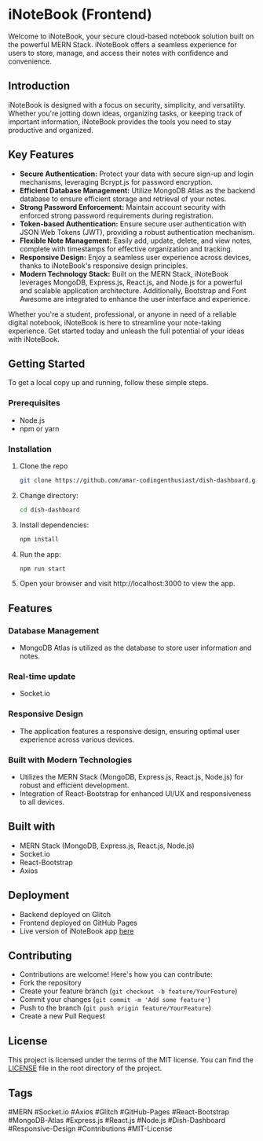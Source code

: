 # iNoteBook (Frontend)

Welcome to iNoteBook, your secure cloud-based notebook solution built on the powerful MERN Stack. iNoteBook offers a seamless experience for users to store, manage, and access their notes with confidence and convenience.

## Introduction

iNoteBook is designed with a focus on security, simplicity, and versatility. Whether you're jotting down ideas, organizing tasks, or keeping track of important information, iNoteBook provides the tools you need to stay productive and organized.

## Key Features

- **Secure Authentication:** Protect your data with secure sign-up and login mechanisms, leveraging Bcrypt.js for password encryption.
- **Efficient Database Management:** Utilize MongoDB Atlas as the backend database to ensure efficient storage and retrieval of your notes.
- **Strong Password Enforcement:** Maintain account security with enforced strong password requirements during registration.
- **Token-based Authentication:** Ensure secure user authentication with JSON Web Tokens (JWT), providing a robust authentication mechanism.
- **Flexible Note Management:** Easily add, update, delete, and view notes, complete with timestamps for effective organization and tracking.
- **Responsive Design:** Enjoy a seamless user experience across devices, thanks to iNoteBook's responsive design principles.
- **Modern Technology Stack:** Built on the MERN Stack, iNoteBook leverages MongoDB, Express.js, React.js, and Node.js for a powerful and scalable application architecture. Additionally, Bootstrap and Font Awesome are integrated to enhance the user interface and experience.

Whether you're a student, professional, or anyone in need of a reliable digital notebook, iNoteBook is here to streamline your note-taking experience. Get started today and unleash the full potential of your ideas with iNoteBook.

## Getting Started

To get a local copy up and running, follow these simple steps.

### Prerequisites

- Node.js
- npm or yarn

### Installation

1. Clone the repo
   ```sh
   git clone https://github.com/amar-codingenthusiast/dish-dashboard.git
2. Change directory:
   ```sh
   cd dish-dashboard
3. Install dependencies:
   ```sh
   npm install
4. Run the app:
   ```sh
   npm run start
5. Open your browser and visit http://localhost:3000 to view the app.

## Features

### Database Management
- MongoDB Atlas is utilized as the database to store user information and notes.

### Real-time update
- Socket.io

### Responsive Design
- The application features a responsive design, ensuring optimal user experience across various devices.

### Built with Modern Technologies
- Utilizes the MERN Stack (MongoDB, Express.js, React.js, Node.js) for robust and efficient development.
- Integration of React-Bootstrap for enhanced UI/UX and responsiveness to all devices.

## Built with
 - MERN Stack (MongoDB, Express.js, React.js, Node.js)
 - Socket.io
 - React-Bootstrap
 - Axios

## Deployment
 - Backend deployed on Glitch
 - Frontend deployed on GitHub Pages
 - Live version of iNoteBook app [here](https://amar-codingenthusiast.github.io/dish-dashboard)

## Contributing
 - Contributions are welcome! Here's how you can contribute:
 - Fork the repository
 - Create your feature branch (`git checkout -b feature/YourFeature`)
 - Commit your changes (`git commit -m 'Add some feature'`)
 - Push to the branch (`git push origin feature/YourFeature`)
 - Create a new Pull Request

## License
This project is licensed under the terms of the MIT license. You can find the [LICENSE](LICENSE) file in the root directory of the project.

## Tags
#MERN #Socket.io #Axios #Glitch #GitHub-Pages #React-Bootstrap #MongoDB-Atlas #Express.js #React.js #Node.js #Dish-Dashboard #Responsive-Design #Contributions #MIT-License
